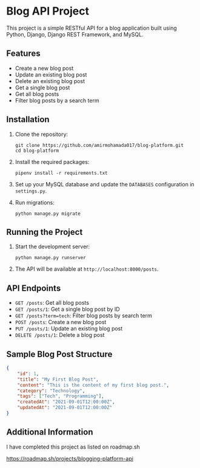# Blog API Project

This project is a simple RESTful API for a blog application built using Python, Django, Django REST Framework, and MySQL.

## Features

-   Create a new blog post
-   Update an existing blog post
-   Delete an existing blog post
-   Get a single blog post
-   Get all blog posts
-   Filter blog posts by a search term

## Installation

1. Clone the repository:

    ```
    git clone https://github.com/amirmohamada017/blog-platform.git
    cd blog-platform
    ```

2. Install the required packages:

    ```
    pipenv install -r requirements.txt
    ```

3. Set up your MySQL database and update the `DATABASES` configuration in `settings.py`.

4. Run migrations:
    ```
    python manage.py migrate
    ```

## Running the Project

1. Start the development server:

    ```
    python manage.py runserver
    ```

2. The API will be available at `http://localhost:8000/posts`.

## API Endpoints

-   `GET /posts`: Get all blog posts
-   `GET /posts/1`: Get a single blog post by ID
-   `GET /posts?term=tech`: Filter blog posts by search term
-   `POST /posts`: Create a new blog post
-   `PUT /posts/1`: Update an existing blog post
-   `DELETE /posts/1`: Delete a blog post

## Sample Blog Post Structure

```json
{
    "id": 1,
    "title": "My First Blog Post",
    "content": "This is the content of my first blog post.",
    "category": "Technology",
    "tags": ["Tech", "Programming"],
    "createdAt": "2021-09-01T12:00:00Z",
    "updatedAt": "2021-09-01T12:00:00Z"
}
```

## Additional Information

I have completed this project as listed on roadmap.sh

https://roadmap.sh/projects/blogging-platform-api
